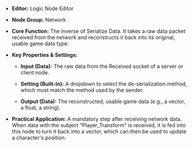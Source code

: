 - **Editor:** Logic Node Editor
    
- **Node Group:** Network
    
- **Core Function:** The inverse of Serialize Data. It takes a raw data packet received from the network and reconstructs it back into its original, usable game data type.
    
- **Key Properties & Settings:**
    
    - **Input (Data):** The raw data from the Received socket of a server or client node.
        
    - **Setting (Built-In):** A dropdown to select the de-serialization method, which must match the method used by the sender.
        
    - **Output (Data):** The reconstructed, usable game data (e.g., a vector, a float, a string).
        
- **Practical Application:** A mandatory step after receiving network data. When data with the subject "Player_Transform" is received, it is fed into this node to turn it back into a vector, which can then be used to update a character's position.